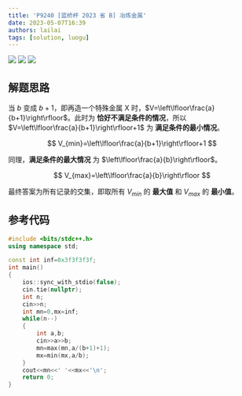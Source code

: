 ```yaml
---
title: 'P9240 [蓝桥杯 2023 省 B] 冶炼金属'
date: 2023-05-07T16:39
authors: lailai
tags: [solution, luogu]
---
```


[![](https://img.shields.io/badge/Luogu-P9240-blue?style=for-the-badge&logo=codeforces)](https://www.luogu.com.cn/problem/P9240)
[![](https://img.shields.io/badge/Luogu-Solution-blue?style=for-the-badge&logo=markdown)](https://www.luogu.com.cn/article/y4fsrism)
[![](https://img.shields.io/badge/Blog-Solution-blue?style=for-the-badge&logo=markdown)](https://lailai.one/blog/solution/P9240)

<!-- truncate -->

## 解题思路

当 $b$ 变成 $b+1$，即再造一个特殊金属 X 时，$V=\left\lfloor\frac{a}{b+1}\right\rfloor$。此时为 **恰好不满足条件的情况**，所以 $V=\left\lfloor\frac{a}{b+1}\right\rfloor+1$ 为 **满足条件的最小情况**。

$$
V_{min}=\left\lfloor\frac{a}{b+1}\right\rfloor+1
$$

同理，**满足条件的最大情况** 为 $\left\lfloor\frac{a}{b}\right\rfloor$。

$$
V_{max}=\left\lfloor\frac{a}{b}\right\rfloor
$$

最终答案为所有记录的交集，即取所有 $V_{min}$ 的 **最大值** 和 $V_{max}$ 的 **最小值**。

## 参考代码

```cpp
#include <bits/stdc++.h>
using namespace std;

const int inf=0x3f3f3f3f;
int main()
{
	ios::sync_with_stdio(false);
	cin.tie(nullptr);
	int n;
	cin>>n;
	int mn=0,mx=inf;
	while(n--)
	{
		int a,b;
		cin>>a>>b;
		mn=max(mn,a/(b+1)+1);
		mx=min(mx,a/b);
	}
	cout<<mn<<' '<<mx<<'\n';
	return 0;
}
```
